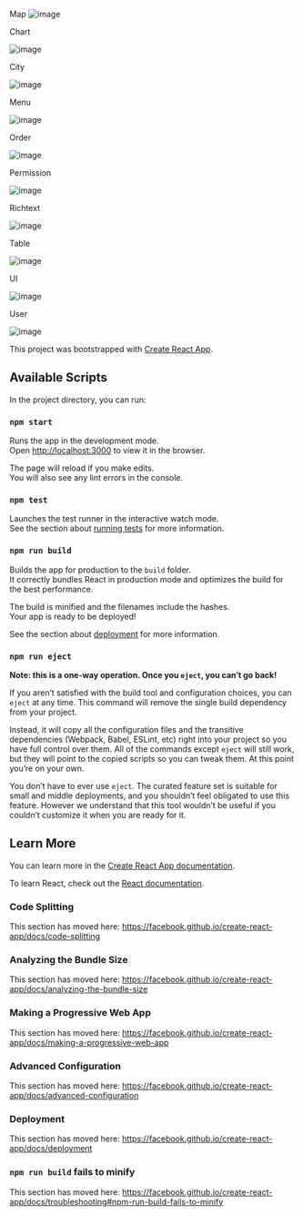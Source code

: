 Map
![image](https://github.com/liwang2019/lw-react/blob/master/lwbicycle/public/gif/map.PNG)

Chart

![image](https://github.com/liwang2019/lw-react/blob/master/lwbicycle/public/gif/chart.gif)

City

![image](https://github.com/liwang2019/lw-react/blob/master/lwbicycle/public/gif/city.gif)

Menu

![image](https://github.com/liwang2019/lw-react/blob/master/lwbicycle/public/gif/menu.gif)

Order

![image](https://github.com/liwang2019/lw-react/blob/master/lwbicycle/public/gif/order.gif)

Permission

![image](https://github.com/liwang2019/lw-react/blob/master/lwbicycle/public/gif/permission.gif)

Richtext

![image](https://github.com/liwang2019/lw-react/blob/master/lwbicycle/public/gif/rich.gif)

Table

![image](https://github.com/liwang2019/lw-react/blob/master/lwbicycle/public/gif/table.gif)

UI

![image](https://github.com/liwang2019/lw-react/blob/master/lwbicycle/public/gif/ui.gif)

User

![image](https://github.com/liwang2019/lw-react/blob/master/lwbicycle/public/gif/user.gif)

This project was bootstrapped with [Create React App](https://github.com/facebook/create-react-app).

## Available Scripts

In the project directory, you can run:

### `npm start`

Runs the app in the development mode.<br>
Open [http://localhost:3000](http://localhost:3000) to view it in the browser.

The page will reload if you make edits.<br>
You will also see any lint errors in the console.

### `npm test`

Launches the test runner in the interactive watch mode.<br>
See the section about [running tests](https://facebook.github.io/create-react-app/docs/running-tests) for more information.

### `npm run build`

Builds the app for production to the `build` folder.<br>
It correctly bundles React in production mode and optimizes the build for the best performance.

The build is minified and the filenames include the hashes.<br>
Your app is ready to be deployed!

See the section about [deployment](https://facebook.github.io/create-react-app/docs/deployment) for more information.

### `npm run eject`

**Note: this is a one-way operation. Once you `eject`, you can’t go back!**

If you aren’t satisfied with the build tool and configuration choices, you can `eject` at any time. This command will remove the single build dependency from your project.

Instead, it will copy all the configuration files and the transitive dependencies (Webpack, Babel, ESLint, etc) right into your project so you have full control over them. All of the commands except `eject` will still work, but they will point to the copied scripts so you can tweak them. At this point you’re on your own.

You don’t have to ever use `eject`. The curated feature set is suitable for small and middle deployments, and you shouldn’t feel obligated to use this feature. However we understand that this tool wouldn’t be useful if you couldn’t customize it when you are ready for it.

## Learn More

You can learn more in the [Create React App documentation](https://facebook.github.io/create-react-app/docs/getting-started).

To learn React, check out the [React documentation](https://reactjs.org/).

### Code Splitting

This section has moved here: https://facebook.github.io/create-react-app/docs/code-splitting

### Analyzing the Bundle Size

This section has moved here: https://facebook.github.io/create-react-app/docs/analyzing-the-bundle-size

### Making a Progressive Web App

This section has moved here: https://facebook.github.io/create-react-app/docs/making-a-progressive-web-app

### Advanced Configuration

This section has moved here: https://facebook.github.io/create-react-app/docs/advanced-configuration

### Deployment

This section has moved here: https://facebook.github.io/create-react-app/docs/deployment

### `npm run build` fails to minify

This section has moved here: https://facebook.github.io/create-react-app/docs/troubleshooting#npm-run-build-fails-to-minify
